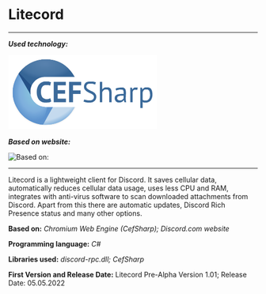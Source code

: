 # Litecord
___________________________________________________________________________________________________________________________________________________________
**_Used technology:_**

![Used technology:](https://github.com/cefsharp/CefSharp/raw/master/logo.png)

**_Based on website:_**

![Based on:](https://dodo.ac/np/images/thumb/1/18/Discord_icon.png/150px-Discord_icon.png)

____________________________________________________________________________________________________________________________________________________________

Litecord is a lightweight client for Discord. It saves cellular data, automatically reduces cellular data usage, uses less CPU and RAM, integrates with anti-virus    software to scan downloaded attachments from Discord. Apart from this there are automatic updates, Discord Rich Presence status and many other options. 

**Based on:** _Chromium Web Engine (CefSharp); Discord.com website_

**Programming language:** _C#_

**Libraries used:** _discord-rpc.dll; CefSharp_



**First Version and Release Date:** Litecord Pre-Alpha Version 1.01; Release Date: 05.05.2022
